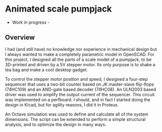 # Animated scale pumpjack

- Work in progress - 

## Overview

I had (and still have) no knowledge nor experience in mechanical design but I always wanted to make a completely parametric model in OpenSCAD. For this project, I designed all the parts of a scale model of a pumpjack, to be 3D-printed and driven by a 5V stepper motor. Its only purpose is to shake a tea bag and make a cool desktop gadget.  

To control the stepper motor position and speed, I designed a four-step sequencer that uses a two-bit counter based on JK master-slave flip-flops (74HC109) and an AND-gate based decoder (74HC08). An ULN2003 based driver was used to amplify the output current of the sequencer. This circuit was implemented on a perfboard. I should, and in fact I started doing the design in Kicad, but for agility reasons, I did it in Proteus. 

An Octave simulation was used to define and calculate all of the system dimensions. The script can be extended to perform a simple structural analysis, and to optimize the design in many ways.  